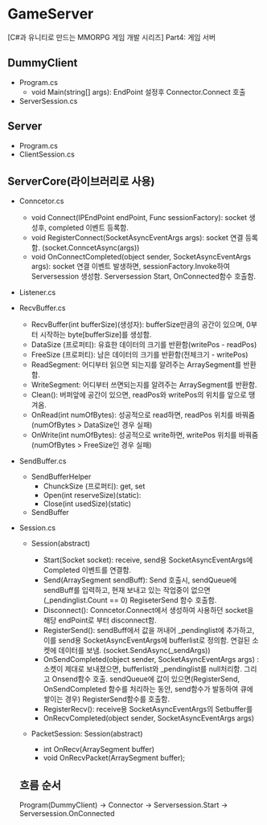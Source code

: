 # GameServer
[C#과 유니티로 만드는 MMORPG 게임 개발 시리즈] Part4: 게임 서버

## DummyClient
- Program.cs
  - void Main(string[] args): EndPoint 설정후 Connector.Connect 호출
- ServerSession.cs

## Server
- Program.cs
- ClientSession.cs

## ServerCore(라이브러리로 사용)
- Conncetor.cs
  - void Connect(IPEndPoint endPoint, Func<Session> sessionFactory): socket 생성후, completed 이벤트 등록함.
  - void RegisterConnect(SocketAsyncEventArgs args): socket 연결 등록함. (socket.ConncetAsync(args)) 
  - void OnConnectCompleted(object sender, SocketAsyncEventArgs args): socket 연결 이벤트 발생하면, sessionFactory.Invoke하여 Serversession 생성함. Serversession Start, OnConnected함수 호출함.
  
- Listener.cs
- RecvBuffer.cs
  - RecvBuffer(int bufferSize)(생성자): bufferSize만큼의 공간이 있으며, 0부터 시작하는 byte[bufferSize]를 생성함.
  - DataSize (프로퍼티): 유효한 데이터의 크기를 반환함(writePos - readPos)
  - FreeSize (프로퍼티): 남은 데이터의 크기를 반환함(전체크기 - writePos)
  - ReadSegment: 어디부터 읽으면 되는지를 알려주는 ArraySegment를 반환함.
  - WriteSegment: 어디부터 쓰면되는지를 알려주는 ArraySegment를 반환함.
  - Clean(): 버퍼앞에 공간이 있으면, readPos와 writePos의 위치를 앞으로 땡겨옴.
  - OnRead(int numOfBytes): 성공적으로 read하면, readPos 위치를 바꿔줌(numOfBytes > DataSize인 경우 실패)
  - OnWrite(int numOfBytes): 성공적으로 write하면, writePos 위치를 바꿔줌(numOfBytes > FreeSize인 경우 실패)
- SendBuffer.cs
  - SendBufferHelper
    - ChunckSize (프로퍼티): get, set
    - Open(int reserveSize)(static):  
    - Close(int usedSize)(static)
  - SendBuffer
  
- Session.cs
   - Session(abstract)
      - Start(Socket socket): receive, send용 SocketAsyncEventArgs에 Completed 이벤트를 연결함.
      - Send(ArraySegment<byte> sendBuff): Send 호출시, sendQueue에 sendBuff를 입력하고, 현재 보내고 있는 작업중이 없으면(_pendinglist.Count == 0) RegiseterSend 함수 호출함.
      - Disconnect(): Conncetor.Connect에서 생성하여 사용하던 socket을 해당 endPoint로 부터 disconnect함.
      - RegisterSend(): sendBuff에서 값을 꺼내어 _pendinglist에 추가하고, 이를 send용 SocketAsyncEventArgs에 bufferlist로 정의함. 연걸된 소켓에 데이터를 보냄. (socket.SendAsync(_sendArgs))
      - OnSendCompleted(object sender, SocketAsyncEventArgs args) : 소켓이 제대로 보내졌으면, bufferlist와 _pendinglist를 null처리함. 그리고 Onsend함수 호출. sendQueue에 값이 있으면(RegisterSend, OnSendCompleted 함수를 처리하는 동안, send함수가 발동하여 큐에 쌓이는 경우)  RegisterSend함수를 호출함.
      - RegisterRecv(): receive용 SocketAsyncEventArgs의 Setbuffer를 
      - OnRecvCompleted(object sender, SocketAsyncEventArgs args) 
   
  
  
   - PacketSession: Session(abstract)
      - int OnRecv(ArraySegment<byte> buffer) 
      - void OnRecvPacket(ArraySegment<byte> buffer);

  
  ## 흐름 순서
  Program(DummyClient) -> Connector -> Serversession.Start -> Serversession.OnConnected
